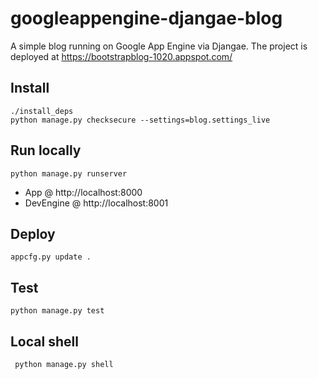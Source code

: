 googleappengine-djangae-blog
============================

A simple blog running on Google App Engine via Djangae.
The project is deployed at https://bootstrapblog-1020.appspot.com/


Install
-------

    ./install_deps
    python manage.py checksecure --settings=blog.settings_live


Run locally
-----------

    python manage.py runserver

* App @ http://localhost:8000
* DevEngine @ http://localhost:8001

Deploy
------

    appcfg.py update .

Test
----

    python manage.py test


Local shell
-----------

     python manage.py shell
